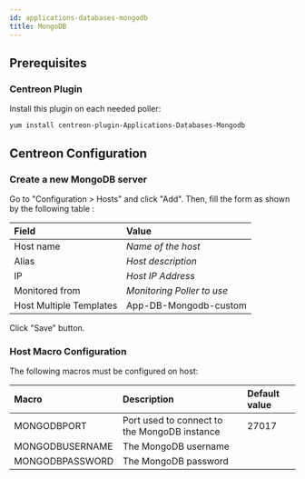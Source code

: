 ```yaml
---
id: applications-databases-mongodb
title: MongoDB
---
```


## Prerequisites

### Centreon Plugin

Install this plugin on each needed poller:

``` shell
yum install centreon-plugin-Applications-Databases-Mongodb
```

## Centreon Configuration

### Create a new MongoDB server

Go to "Configuration \> Hosts" and click "Add". Then, fill the form as shown by
the following table :

| Field                   | Value                      |
| :---------------------- | :------------------------- |
| Host name               | *Name of the host*         |
| Alias                   | *Host description*         |
| IP                      | *Host IP Address*          |
| Monitored from          | *Monitoring Poller to use* |
| Host Multiple Templates | App-DB-Mongodb-custom      |

Click "Save" button.

### Host Macro Configuration

The following macros must be configured on host:

| Macro           | Description                                  | Default value |
| :-------------- | :------------------------------------------- | :------------ |
| MONGODBPORT     | Port used to connect to the MongoDB instance | 27017         |
| MONGODBUSERNAME | The MongoDB username                         |               |
| MONGODBPASSWORD | The MongoDB password                         |               |

